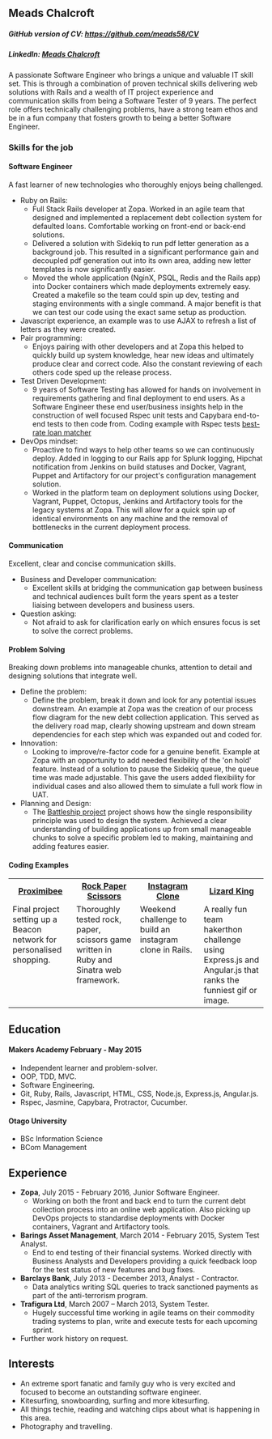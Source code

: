 ## Meads Chalcroft
##### GitHub version of CV: https://github.com/meads58/CV
##### LinkedIn: [Meads Chalcroft](https://nz.linkedin.com/in/meadschalcroft)
A passionate Software Engineer who brings a unique and valuable IT skill set. This is through a combination of proven technical skills delivering web solutions with Rails and a wealth of IT project experience and communication skills from being a Software Tester of 9 years. The perfect role offers technically challenging problems, have a strong team ethos and be in a fun company that fosters growth to being a better Software Engineer.

### Skills for the job
#### Software Engineer
A fast learner of new technologies who thoroughly enjoys being challenged.

* Ruby on Rails:
  - Full Stack Rails developer at Zopa. Worked in an agile team that designed and implemented a replacement debt collection system for defaulted loans. Comfortable working on front-end or back-end solutions.
  - Delivered a solution with Sidekiq to run pdf letter generation as a background job. This resulted in a significant performance gain and decoupled pdf generation out into its own area, adding new letter templates is now significantly easier.
  - Moved the whole application (NginX, PSQL, Redis and the Rails app) into Docker containers which made deployments extremely easy. Created a makefile so the team could spin up dev, testing and staging environments with a single command. A major benefit is that we can test our code using the exact same setup as production.
* Javascript experience, an example was to use AJAX to refresh a list of letters as they were created.
* Pair programming:
  - Enjoys pairing with other developers and at Zopa this helped to quickly build up system knowledge, hear new ideas and ultimately produce clear and correct code. Also the constant reviewing of each others code sped up the release process.
* Test Driven Development:
  - 9 years of Software Testing has allowed for hands on involvement in requirements gathering and final deployment to end users. As a Software Engineer these end user/business insights help in the construction of well focused Rspec unit tests and Capybara end-to-end tests to then code from. Coding example with Rspec tests  [best-rate loan matcher](https://github.com/meads58/best_rate)
* DevOps mindset:
  - Proactive to find ways to help other teams so we can continuously deploy. Added in logging to our Rails app for Splunk logging, Hipchat notification from Jenkins on build statuses and Docker, Vagrant, Puppet and Artifactory for our project's configuration management solution.
  - Worked in the platform team on deployment solutions using Docker, Vagrant, Puppet, Octopus, Jenkins and Artifactory tools for the legacy systems at Zopa. This will allow for a quick spin up of identical environments on any machine and the removal of bottlenecks in the current deployment process.

#### Communication
Excellent, clear and concise communication skills.
* Business and Developer communication:
  - Excellent skills at bridging the communication gap between business and technical audiences built form the years spent as a tester liaising between developers and business users.
* Question asking:
  - Not afraid to ask for clarification early on which ensures focus is set to solve the correct problems.

#### Problem Solving
Breaking down problems into manageable chunks, attention to detail and designing solutions that integrate well.

* Define the problem:
  - Define the problem, break it down and look for any potential issues downstream. An example at Zopa was the creation of our process flow diagram for the new debt collection application. This served as the delivery road map, clearly showing upstream and down stream dependencies for each step which was expanded out and coded for.
* Innovation:
  -  Looking to improve/re-factor code for a genuine benefit. Example at Zopa with an opportunity to add needed flexibility of the 'on hold' feature. Instead of a solution to pause the Sidekiq queue, the queue time was made adjustable. This gave the users added flexibility for individual cases and also allowed them to simulate a full work flow in UAT.
* Planning and Design:
  - The [Battleship project](https://github.com/meads58/battleships/tree/master/lib)  project shows how the single responsibility principle was used to design the system. Achieved a clear understanding of building applications up from small manageable chunks to solve a specific problem led to making, maintaining and adding features easier.

#### Coding Examples
<table table-layout=fixed width=100%>
  <tr>
    <th width=25%><a href="https://github.com/meads58/proximibee_Admin">Proximibee</a></th>
    <th width=25%><a href="https://github.com/meads58/rps-challenge">Rock Paper Scissors</a></th>
    <th width=25%><a href="https://github.com/meads58/instagram-challenge">Instagram Clone</a></th>
    <th width=25%><a href="https://github.com/meads58/lizardKing2">Lizard King</a></th>
  </tr>
  <tr>
    <td valign="top">Final project setting up a Beacon network for personalised shopping.</td>
    <td valign="top">Thoroughly tested rock, paper, scissors game written in Ruby and Sinatra web framework.</td>
    <td valign="top">Weekend challenge to build an instagram clone in Rails.</td>
    <td valign="top">A really fun team hakerthon challenge using Express.js and Angular.js that ranks the funniest gif or image.</td>
  </tr>
</table>

## Education

#### Makers Academy February - May 2015
- Independent learner and problem-solver.
- OOP, TDD, MVC.
- Software Engineering.
- Git, Ruby, Rails, Javascript, HTML, CSS, Node.js, Express.js, Angular.js.
- Rspec, Jasmine, Capybara, Protractor, Cucumber.

#### Otago University
- BSc Information Science
- BCom Management

## Experience
* __Zopa__, July 2015 - February 2016, Junior Software Engineer.
  - Working on both the front and back end to turn the current debt collection process into an online web application. Also picking up DevOps projects to standardise deployments with Docker containers, Vagrant and Artifactory tools.
* __Barings Asset Management__, March 2014 - February 2015, System Test Analyst.
  - End to end testing of their financial systems. Worked directly with Business Analysts and Developers providing a quick feedback loop for the test status of new features and bug fixes.
* __Barclays Bank__, July 2013 - December 2013, Analyst - Contractor.
  - Data analytics writing SQL queries to track sanctioned payments as part of the anti-terrorism program.
* __Trafigura Ltd__, March 2007 – March 2013, System Tester.
  - Hugely successful time working in agile teams on their commodity trading systems to plan, write and execute tests for each upcoming sprint.
* Further work history on request.

## Interests
- An extreme sport fanatic and family guy who is very excited and focused to become an outstanding software engineer.
- Kitesurfing, snowboarding, surfing and more kitesurfing.
- All things techie, reading and watching clips about what is happening in this area.
- Photography and travelling.
